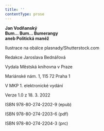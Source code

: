 ```yaml
---
title: ''
contentType: prose
---
```


<section>

**Jan Vodňanský  
Bum… Bum… Bumerangy  
aneb Politická manéž**

Ilustrace na obálce plasnady/Shutterstock.com

Redakce Jaroslava Bednářová

</section>

<section>

Vydala Městská knihovna v Praze

Mariánské nám. 1, 115 72 Praha 1

</section>

<section>

V MKP 1. elektronické vydání

Verze 1.0 z 18. 3. 2022

</section>

<section>

ISBN 978-80-274-2202-9 (epub)

ISBN 978-80-274-2203-6 (pdf)

ISBN 978-80-274-2204-3 (prc)

</section>
